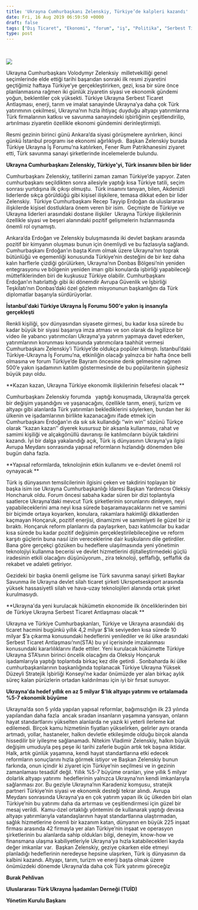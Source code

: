 ```yaml
---
title: 'Ukrayna Cumhurbaşkanı Zelenskiy, Türkiye’de kalpleri kazandı'
date: Fri, 16 Aug 2019 06:59:50 +0000
draft: false
tags: ["Dış Ticaret", "Ekonomi", "forum", "iş", "Politika", "Serbest Ticaret Antlaşması", "Türkiye", "Ukrayna", "Ukrayna", "Ukrayna Dış İlişkileri", "Ukrayna Türk Toplumu", "Uluslarası İlişkiler", "zelenskiy"]
type: post
---
```


 

![](http://burakpehlivan.org/wp-content/uploads/2019/08/111.jpg)

Ukrayna Cumhurbaşkanı Volodymyr Zelenksiy  milletvekilliği genel seçimlerinde elde ettiği tarihi başarıdan sonraki ilk resmi ziyaretini geçtiğimiz haftaya Türkiye’ye gerçekleştirirken, gezi, kısa bir süre önce planlanmasına rağmen iki günlük ziyaretin siyasi ve ekonomik gündemi yoğun, beklentiler çok yüksekti. Türkiye Ukrayna Serbest Ticaret Antlaşması, enerji, tarım ve imalat sanayinde Ukrayna’ya daha çok Türk yatırımının çekilmesi, Ukrayna’nın hızla ihtiyaç duyduğu altyapı yatırımlarına Türk firmalarının katkısı ve savunma sanayindeki işbirliğinin çeşitlendirilip, artırılması ziyaretin özellikle ekonomi gündemini derinleştirmişti.

Resmi gezinin birinci günü Ankara’da siyasi görüşmelere ayrılırken, ikinci günkü İstanbul programı ise ekonomi ağırlıklıydı.  Başkan Zelenskiy burada Türkiye Ukrayna İş Forumu’na katılırken, Fener Rum Patrikhanesini ziyaret etti, Türk savunma sanayi şirketlerinde incelemelerde bulundu.

**Ukrayna Cumhurbaşkanı Zelenskiy, Türkiye'yi, Türk insanını bilen bir lider**

Cumhurbaşkanı Zelenskiy, tatillerini zaman zaman Türkiye’de yapıyor. Zaten cumhurbaşkanı seçildikten sonra ailesiyle yaptığı kısa Türkiye tatili, seçim sonrası yurtdışına ilk çıkışı olmuştu.  Türk insanını tanıyan, bilen, Akdenizli liderlerde sıkça görüldüğü gibi kişisel ilişkilere, temasa dikkat eden bir lider Zelenskiy.  Türkiye Cumhurbaşkanı Recep Tayyip Erdoğan da uluslararası ilişkilerde kişisel dostluklara önem veren bir isim.  Geçmişte de Türkiye ve Ukrayna liderleri arasındaki dostane ilişkiler  Ukrayna Türkiye ilişkilerinin özellikle siyasi ve beşeri alanındaki pozitif gelişmelerin hızlanmasında önemli rol oynamıştı.

Ankara’da Erdoğan ve Zelenskiy buluşmasında iki devlet başkanı arasında pozitif bir kimyanın oluşması bunun için önemliydi ve bu fazlasıyla sağlandı. Cumhurbaşkanı Erdoğan’ın başta Kırım olmak üzere Ukrayna’nın toprak bütünlüğü ve egemenliği konusunda Türkiye’nin desteğini de bir kez daha kalın harflerle çizdiği görülürken, Ukrayna’nın Donbas Bölgesi’nin yeniden entegrasyonu ve bölgenin yeniden imarı gibi konularda işbirliği yapabileceği müttefiklerinden biri de kuşkusuz Türkiye olabilir. Cumhurbaşkanı Erdoğan’ın hatırlattığı gibi iki dönemdir Avrupa Güvenlik ve İşbirliği Teşkilatı’nın Donbas’daki özel gözlem misyonunun başkanlığını da Türk diplomatlar başarıyla sürdürüyorlar.

**İstanbul'daki Türkiye Ukrayna İş Forumu 500'e yakın iş insanıyla gerçekleşti**

Renkli kişiliği, şov dünyasından siyasete girmesi, bu kadar kısa sürede bu kadar büyük bir siyasi başarıya imza atması ve son olarak da İngilizce bir video ile yabancı yatırımcıları Ukrayna’ya yatırım yapmaya davet ederken, yatırımlarının korunması konusunda yatırımcılara taahhüt vermesi Cumhurbaşkanı Zelenskiy’i Türkiye’de oldukça popüler kılmıştı. İstanbul’daki Türkiye-Ukrayna İş Forumu’na, etkinliğin olacağı yalnızca bir hafta önce belli olmasına ve forum Türkiye’de Bayram öncesine denk gelmesine rağmen 500’e yakın işadamının katılım göstermesinde de bu popülaritenin şüphesiz büyük payı oldu.

**Kazan kazan, Ukrayna Türkiye ekonomik ilişkilerinin felsefesi olacak **

Cumhurbaşkanı Zelenskiy forumda   yaptığı konuşmada, Ukrayna’da gerçek bir değişim yaşandığını ve yaşanacağını, özellikle tarım, enerji, turizm ve altyapı gibi alanlarda Türk yatırımları beklediklerini söylerken, bundan her iki ülkenin ve işadamlarının birlikte kazanacağını ifade etmek için Cumhurbaşkanı Erdoğan’ın da sık sık kullandığı ‘’win win’’ sözünü Türkçe olarak ‘’kazan kazan’’ diyerek kusursuz bir aksanla kullanması, rahat ve samimi kişiliği ve alçakgönüllü davranışı ile katılımcıların büyük takdirini kazandı. İyi bir dalga yakalandığı açık, Türk iş dünyasının Ukrayna’ya ilgisi Avrupa Meydanı sonrasında yapısal reformların hızlandığı dönemden bile bugün daha fazla.

**Yapısal reformlarda, teknolojinin etkin kullanımı ve e-devlet önemli rol oynayacak **

Türk iş dünyasının temsilcilerinin ilgisini çeken ve takdirini toplayan bir başka isim ise Ukrayna Cumhurbaşkanlığı İdaresi Başkan Yardımcısı Oleksiy Honcharuk oldu. Forum öncesi sabaha kadar süren bir dizi toplantıyla saatlerce Ukrayna’daki mevcut Türk şirketlerinin sorunlarını dinleyen, neyi yapabileceklerini ama neyi kısa sürede başaramayacaklarını net ve samimi bir biçimde ortaya koyarken, konulara, rakamlara hakimliği dikkatlerden kaçmayan Honçaruk, pozitif enerjisi, dinamizmi ve samimiyeti ile güzel bir iz bıraktı. Honçaruk reform planlarını da paylaşırken, bazı katılımcılar bu kadar kısa sürede bu kadar pozitif değişimin gerçekleştirilebileceğine ve reform karşıtı güçlerin buna nasıl izin vereceklerine dair kuşkularını dile getirdiler. Bana göre gerçekçi gözüken bu hedeflere ulaşılmasında yeni yönetimin teknolojiyi kullanma becerisi ve devlet hizmetlerini dijitalleştirmedeki güçlü iradesinin etkili olacağını düşünüyorum., zira teknoloji, şeffaflığı, şeffaflık da rekabet ve adaleti getiriyor.

Gezideki bir başka önemli gelişme ise Türk savunma sanayi şirketi Baykar Savunma ile Ukrayna devlet silah ticaret şirketi Ukrspetseskport arasında yüksek hassasiyetli silah ve hava-uzay teknolojileri alanında ortak şirket kurulmasıydı.

**Ukrayna'da yeni kurulacak hükümetin ekonomide ilk önceliklerinden biri de Türkiye Ukrayna Serbest Ticaret Antlaşması olacak **

Ukrayna ve Türkiye Cumhurbaşkanları, Türkiye ve Ukrayna arasındaki dış ticaret hacmini bugünkü yıllık 4,2 milyar $’lık seviyeden kısa sürede 10 milyar $’a çıkarma konusundaki hedeflerini yenilediler ve iki ülke arasındaki Serbest Ticaret Antlaşması’nın(STA) bu yıl içerisinde imzalanması konusundaki kararlılıklarını ifade ettiler. Yeni kurulacak hükümette Türkiye Ukrayna STA’sının birinci öncelik olacağını da Oleksiy Honçaruk işadamlarıyla yaptığı toplantıda birkaç kez dile getirdi . Sonbaharda iki ülke cumhurbaşkanlarının başkanlığında toplanacak Türkiye Ukrayna Yüksek Düzeyli Stratejik İşbirliği Konseyi’ne kadar önümüzde yer alan birkaç aylık süreç kalan pürüzlerin ortadan kaldırılması için iyi bir fırsat sunuyor.

**Ukrayna'da hedef yıllık en az 5 milyar $'lık altyapı yatırımı ve ortalamada %5-7 ekonomik büyüme**

Ukrayna’da son 5 yılda yapılan yapısal reformlar, bağımsızlığın ilk 23 yılında yapılandan daha fazla  ancak sıradan insanların yaşamına yansıyan, onların hayat standartlarını yükselten alanlarda ne yazık ki yeterli ilerleme kat edilemedi. Birçok kamu hizmetinin fiyatları yükselirken, gelirler aynı oranda artmadı, yollar, hastaneler, halkın devletle etkileşimde olduğu birçok alanda hissedilir bir iyileşme sağlanamadı. Nitekim Vladimir Zelenskiy, halkın büyük değişim umuduyla peş peşe iki tarihi zaferle bugün artık tek başına iktidar. Halk, artık günlük yaşamına, kendi hayat standartlarına etki edecek reformların sonuçlarını hızla görmek istiyor ve Başkan Zelenskiy bunun farkında, onun içindir ki ziyaret için Türkiye’nin seçilmesi ve in gezinin zamanlaması tesadüf değil. Yıllık %5-7 büyüme oranları, yine yıllık 5 milyar dolarlık altyapı yatırımı  hedeflerinin yalnızca Ukrayna’nın kendi imkanlarıyla sağlanması zor. Bu geziyle Ukrayna’nın Karadeniz komşusu, stratejik partneri Türkiye’nin siyasi ve ekonomik desteği tekrar alındı. Avrupa Meydanı sonrasında Ukrayna’ya en çok yatırım yapan ilk üç ülkeden biri olan Türkiye’nin bu yatırımı daha da artırması ve çeşitlendirmesi için güzel bir mesaj verildi.  Kamu-özel ortaklığı yöntemini de kullanarak yaptığı devasa altyapı yatırımlarıyla vatandaşlarının hayat standartlarına ulaştırmadan, sağlık hizmetlerine önemli bir kazanım katan, dünyanın en büyük 225 inşaat firması arasında 42 firmayla yer alan Türkiye’nin inşaat ve operasyon şirketlerinin bu alanlarda sahip oldukları bilgi, deneyim, know-how ve finansmana ulaşma kabiliyetleriyle Ukrayna’ya hızla katabilecekleri kayda değer imkanlar var.  Başkan Zelenskiy, geziye çıkarken elde etmeyi planladığı hedeflerinin neredeyse hepsine ulaşırken, Türk iş dünyasının da kalbini kazandı. Altyapı, tarım, turizm ve enerji başta olmak üzere önümüzdeki dönemde Ukrayna’da daha çok Türk yatırımı göreceğiz

**Burak Pehlivan** 

**Uluslararası Türk Ukrayna İşadamları Derneği (TUİD)**

**Yönetim Kurulu Başkanı** 

 

